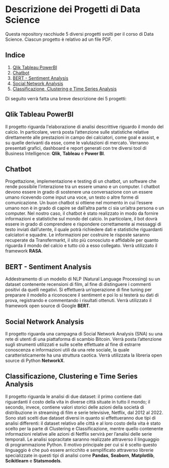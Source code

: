 # Descrizione dei Progetti di Data Science
Questa repository racchiude 5 diversi progetti svolti per il corso di Data Science. Ciascun progetto è relativo ad un file PDF.

## Indice
1. [Qlik Tableau PowerBI](#qlik-tableau-powerbi)
2. [Chatbot](#chatbot)
3. [BERT - Sentiment Analysis](#bert)
4. [Social Network Analysis](#sns)
5. [Classificazione, Clustering e Time Series Analysis](#ccts)
   
Di seguito verrà fatta una breve descrizione dei 5 progetti:

## Qlik Tableau PowerBI
Il progetto riguarda l'elaborazione di analisi descrittive riguardo il mondo del
calcio. In particolare, verrà posta l’attenzione sulle statistiche relative direttamente
alle prestazioni in campo dei calciatori, come goal e assist, e su quelle
derivanti da esse, come le valutazioni di mercato. Verranno presentati grafici,
dashboard e report generati con tre diversi tool di Business Intelligence: **Qlik**,
**Tableau** e **Power BI**.

## Chatbot
Progettazione, implementazione e testing
di un chatbot, un software che rende possibile l’interazione tra un essere umano
e un computer. I chatbot devono essere in grado di sostenere una conversazione
con un essere umano ricevendo come input una voce, un testo o altre forme di
comunicazione. Un buon chatbot si ottiene nel momento in cui l’essere umano
non è in grado di capire se dall’altra parte ci sia un’altra persona o un computer.
Nel nostro caso, il chatbot è stato realizzato in modo da fornire informazioni e
statistiche sul mondo del calcio. In particolare, il bot dovrà essere in grado di
comprendere e rispondere correttamente ai messaggi di testo inviati dall’utente,
il quale potrà richiedere dati e statistiche riguardanti calciatori e squadre. Le
informazioni per costruire le risposte saranno recuperate da Transfermarkt, il
sito più conosciuto e affidabile per quanto riguarda il mondo del calcio e tutto
ciò a esso collegato. Verrà utilizzato il framework **RASA**.

## BERT - Sentiment Analysis
Addestramento di un modello di NLP (Natural Language Processing) su un
dataset contenente recensioni di film, al fine di distinguere i commenti positivi da
quelli negativi. Si effettuerà un’operazione di fine tuning per preparare il
modello a riconoscere il sentiment e poi lo si testerà su dati di prova, registrando
e commentando i risultati ottenuti. Verrà utilizzato il framework open source di Google **BERT**.

## Social Network Analysis
Il progetto riguarda una campagna di Social Network Analysis (SNA)
su una rete di utenti di una piattaforma di scambio Bitcoin. Verrà posta l’attenzione
sugli strumenti utilizzati e sulle scelte effettuate al fine di estrarre conoscenza
e informazioni utili da una rete sociale, la quale caratteristicamente ha
una struttura caotica. Verrà utilizzata la libreria open source di Python **NetworkX**.

## Classificazione, Clustering e Time Series Analysis
Il progetto riguarda le analisi di due dataset: il primo contiene
dati riguardanti il costo della vita in diverse città situate in tutto il mondo;
il secondo, invece, contiene valori storici delle azioni della società di distribuzione
in streaming di film e serie televisive, Netflix, dal 2012 al 2022.
Sono stati scelti due dataset diversi in quanto si effettueranno due tipi di analisi
differenti: il dataset relativo alle città e al loro costo della vita è stato scelto per
la parte di Clustering e Classificazione, mentre quello contenente informazioni
relative alle azioni di Netflix servirà per l’analisi delle serie temporali.
Le analisi sopracitate saranno realizzate attraverso il linguaggio di programmazione
Python. Il motivo principale per cui si è scelto questo linguaggio è che
può essere arricchito e semplificato attraverso librerie specializzate in questi tipi
di analisi come **Pandas**, **Seaborn**, **Matplotlib**, **Scikitlearn** e **Statsmodels**.
